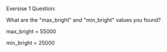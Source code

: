 
Exersise 1 Question:


  What are the "max_bright" and "min_bright" values you found?

  
  max_bright = 55000

  
  min_bright = 25000
